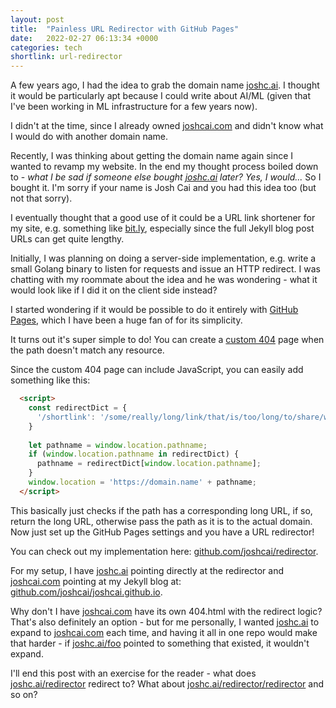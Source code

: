```yaml
---
layout: post
title:  "Painless URL Redirector with GitHub Pages"
date:   2022-02-27 06:13:34 +0000
categories: tech
shortlink: url-redirector
---
```


A few years ago, I had the idea to grab the domain name [joshc.ai](https://joshc.ai/). I thought it would be particularly apt because I could write about AI/ML (given that I've been working in ML infrastructure for a few years now).

I didn't at the time, since I already owned [joshcai.com](https://joshcai.com) and didn't know what I would do with another domain name.

Recently, I was thinking about getting the domain name again since I wanted to revamp my website. In the end my thought process boiled down to - *what I be sad if someone else bought [joshc.ai](https://joshc.ai/) later? Yes, I would...* So I bought it. I'm sorry if your name is Josh Cai and you had this idea too (but not that sorry).

I eventually thought that a good use of it could be a URL link shortener for my site, e.g. something like [bit.ly](https://bit.ly), especially since the full Jekyll blog post URLs can get quite lengthy. 

Initially, I was planning on doing a server-side implementation, e.g. write a small Golang binary to listen for requests and issue an HTTP redirect. I was chatting with my roommate about the idea and he was wondering - what it would look like if I did it on the client side instead?

I started wondering if it would be possible to do it entirely with [GitHub Pages](https://pages.github.com/), which I have been a huge fan of for its simplicity. 

It turns out it's super simple to do! You can create a [custom 404](https://docs.github.com/en/pages/getting-started-with-github-pages/creating-a-custom-404-page-for-your-github-pages-site) page when the path doesn't match any resource.

Since the custom 404 page can include JavaScript, you can easily add something like this:

```html
  <script>
    const redirectDict = {
      '/shortlink': '/some/really/long/link/that/is/too/long/to/share/with/people/directly'
    }
    
    let pathname = window.location.pathname;
    if (window.location.pathname in redirectDict) {
      pathname = redirectDict[window.location.pathname];
    }
    window.location = 'https://domain.name' + pathname;
  </script>
```

This basically just checks if the path has a corresponding long URL, if so, return the long URL, otherwise pass the path as it is to the actual domain. Now just set up the GitHub Pages settings and you have a URL redirector!

You can check out my implementation here: [github.com/joshcai/redirector](https://github.com/joshcai/redirector).

For my setup, I have [joshc.ai](https://joshc.ai) pointing directly at the redirector and [joshcai.com](https://joshcai.com) pointing at my Jekyll blog at: [github.com/joshcai/joshcai.github.io](https://github.com/joshcai/joshcai.github.io). 

Why don't I have [joshcai.com](https://joshcai.com) have its own 404.html with the redirect logic? That's also definitely an option - but for me personally, I wanted [joshc.ai](https://joshc.ai) to expand to [joshcai.com](https://joshcai.com) each time, and having it all in one repo would make that harder - if [joshc.ai/foo](https://joshc.ai/foo) pointed to something that existed, it wouldn't expand. 

I'll end this post with an exercise for the reader - what does [joshc.ai/redirector](https://joshc.ai/redirector) redirect to? What about [joshc.ai/redirector/redirector](https://joshc.ai/redirector/redirector) and so on? 